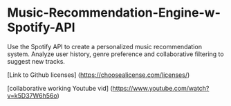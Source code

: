 # Music-Recommendation-Engine-w-Spotify-API
Use the Spotify API to create a personalized music recommendation system. Analyze user history, genre preference and collaborative filtering to suggest new tracks.

[Link to Github licenses] (https://choosealicense.com/licenses/)

[collaborative working Youtube vid] (https://www.youtube.com/watch?v=k5D37W6h56o)


